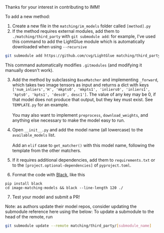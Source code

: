 Thanks for your interest in contributing to IMM!

To add a new method:
1. Create a new file in the `matching/im_models` folder called `[method].py`
2. If the method requires external modules, add them to `./matching/third_party` with `git submodule add`: for example, I've used this command to add the LightGlue module which is automatically downloaded when using `--recursive`

```bash
git submodule add https://github.com/cvg/LightGlue matching/third_party/LightGlue
```
This command automatically modifies `.gitmodules` (and modifying it manually doesn't work).

3. Add the method by subclassing `BaseMatcher` and implementing `_forward`, which takes two image tensors as input and returns a dict with keys `['num_inliers','H', 'mkpts0', 'mkpts1', 'inliers0', 'inliers1', 'kpts0', 'kpts1', 'desc0', desc1']`. The value of any key may be 0, if that model does not produce that output, but they key must exist. See `TEMPLATE.py` for an example.
<br></br>You may also want to implement `preprocess`, `download_weights`, and anything else necessary to make the model easy to run. 

4. Open `__init__.py` and add the model name (all lowercase) to the `available_models` list.
<br></br>Add an `elif` case to `get_matcher()` with this model name, following the template from the other matchers. 

5. If it requires additional dependencies, add them to `requirements.txt` or to the `[project.optional-dependencies]` of `pyproject.toml`.

6. Format the code with [Black](https://github.com/psf/black), like this
```
pip install black
cd image-matching-models && black --line-length 120 ./
```

7. Test your model and submit a PR!

Note: as authors update their model repos, consider updating the submodule reference here using the below:
To update a submodule to the head of the remote, run 
```bash
git submodule update --remote matching/third_party/[submodule_name]
```
